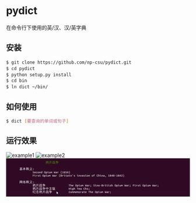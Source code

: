 # pydict

在命令行下使用的英/汉、汉/英字典

## 安装

```bash
$ git clone https://github.com/np-csu/pydict.git
$ cd pydict
$ python setup.py install
$ cd bin
$ ln dict ~/bin/
```

## 如何使用

```bash
$ dict [要查询的单词或句子]
```

## 运行效果
![example1](example1.png)
![example2](example2.png)
![example3](example3.png)

